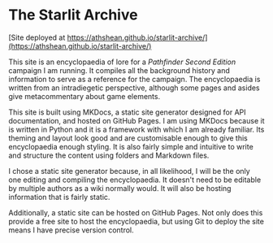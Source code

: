 # The Starlit Archive

[Site deployed at https://athshean.github.io/starlit-archive/](https://athshean.github.io/starlit-archive/)

This site is an encyclopaedia of lore for a *Pathfinder Second Edition* campaign I am running.
It compiles all the background history and information to serve as a reference for the campaign.
The encyclopaedia is written from an intradiegetic perspective, although some pages and asides give metacommentary about game elements.

This site is built using MKDocs, a static site generator designed for API documentation, and hosted on GitHub Pages.
I am using MKDocs because it is written in Python and it is a framework with which I am already familiar.
Its theming and layout look good and are customisable enough to give this encyclopaedia enough styling.
It is also fairly simple and intuitive to write and structure the content using folders and Markdown files.

I chose a static site generator because, in all likelihood, I will be the only one editing and compiling the encyclopaedia.
It doesn't need to be editable by multiple authors as a wiki normally would.
It will also be hosting information that is fairly static.

Additionally, a static site can be hosted on GitHub Pages.
Not only does this provide a free site to host the encyclopaedia, but using Git to deploy the site means I have precise version control.
